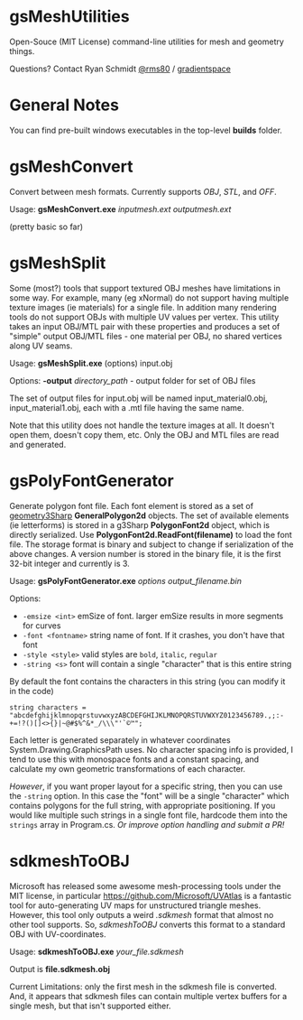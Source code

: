 # gsMeshUtilities

Open-Souce (MIT License) command-line utilities for mesh and geometry things.

Questions? Contact Ryan Schmidt [@rms80](http://www.twitter.com/rms80) / [gradientspace](http://www.gradientspace.com)


# General Notes

You can find pre-built windows executables in the top-level **builds** folder.


# gsMeshConvert

Convert between mesh formats. Currently supports *OBJ*, *STL*, and *OFF*. 

Usage: **gsMeshConvert.exe** *inputmesh.ext* *outputmesh.ext*

(pretty basic so far)

# gsMeshSplit

Some (most?) tools that support textured OBJ meshes have limitations in some way. For example, many (eg xNormal) do not support having multiple texture images (ie materials) for a single file. In addition many rendering tools do not support OBJs with multiple UV values per vertex. This utility takes an input OBJ/MTL pair with these properties and produces a set of "simple" output OBJ/MTL files - one material per OBJ, no shared vertices along UV seams.

Usage: **gsMeshSplit.exe** (options) input.obj

Options:
**-output** *directory_path* - output folder for set of OBJ files

The set of output files for input.obj will be named input_material0.obj, input_material1.obj, each with a .mtl file having the same name. 

Note that this utility does not handle the texture images at all. It doesn't open them, doesn't copy them, etc. Only the OBJ and MTL files are read and generated.



# gsPolyFontGenerator

Generate polygon font file. Each font element is stored as a set of [geometry3Sharp](https://github.com/gradientspace/geometry3Sharp) **GeneralPolygon2d** objects. The set of available elements (ie letterforms) is stored in a g3Sharp **PolygonFont2d** object, which is directly serialized. Use **PolygonFont2d.ReadFont(filename)** to load the font file. The storage format is binary and subject to change if serialization of the above changes. A version number is stored in the binary file, it is the first 32-bit integer and currently is 3.

Usage: **gsPolyFontGenerator.exe** *options* *output_filename.bin*

Options:

* `-emsize <int>`    emSize of font. larger emSize results in more segments for curves
* `-font <fontname>`    string name of font. If it crashes, you don't have that font
* `-style <style>`      valid styles are `bold`, `italic`, `regular`
* `-string <s>`         font will contain a single "character" that is this entire string 

By default the font contains the characters in this string (you can modify it in the code) 
```
string characters = "abcdefghijklmnopqrstuvwxyzABCDEFGHIJKLMNOPQRSTUVWXYZ0123456789.,;:-+=!?()[]<>{}|~@#$%^&*_/\\\"'`©™";
```
Each letter is generated separately in whatever coordinates System.Drawing.GraphicsPath uses. No character spacing info is provided, I tend to use this with monospace fonts and a constant spacing, and calculate my own geometric transformations of each character.

*However*, if you want proper layout for a specific string, then you can use the `-string` option. In this case the "font" will be a single "character" which contains polygons for the full string, with appropriate positioning. If you would like multiple such strings in a single font file, hardcode them into the `strings` array in Program.cs. *Or improve option handling and submit a PR!*

# sdkmeshToOBJ

Microsoft has released some awesome mesh-processing tools under the MIT license, in 
particular https://github.com/Microsoft/UVAtlas is a fantastic tool for auto-generating UV maps for
unstructured triangle meshes. However, this tool only outputs a weird *.sdkmesh* format that almost
no other tool supports. So, *sdkmeshToOBJ* converts this format to a standard OBJ with UV-coordinates.

Usage: **sdkmeshToOBJ.exe** *your_file.sdkmesh*

Output is **file.sdkmesh.obj**

Current Limitations: only the first mesh in the sdkmesh file is converted. And, it appears that sdkmesh files can contain multiple vertex buffers for a single mesh, but that isn't supported either.


